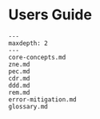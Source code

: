 # Users Guide

```{toctree}
---
maxdepth: 2
---
core-concepts.md
zne.md
pec.md
cdr.md
ddd.md
rem.md
error-mitigation.md
glossary.md
```
